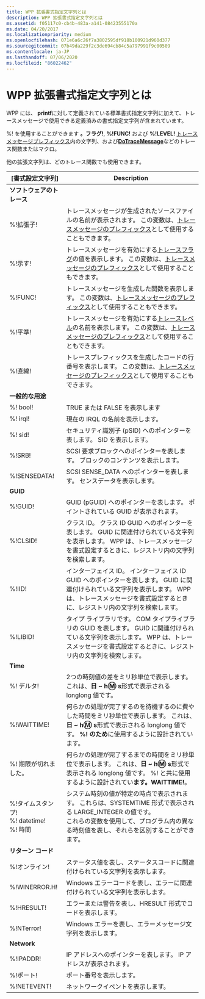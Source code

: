 ```yaml
---
title: WPP 拡張書式指定文字列とは
description: WPP 拡張書式指定文字列とは
ms.assetid: f05117c0-cb4b-483a-a141-08423555170a
ms.date: 04/20/2017
ms.localizationpriority: medium
ms.openlocfilehash: 071e6a6c26f7a3802595df918b100921d960d377
ms.sourcegitcommit: 07b49da229f2c3de694cb84c5a797991f9c00509
ms.contentlocale: ja-JP
ms.lasthandoff: 07/06/2020
ms.locfileid: "86022462"
---
```

# <a name="what-are-the-wpp-extended-format-specification-strings"></a>WPP 拡張書式指定文字列とは

WPP には、 **printf**に対して定義されている標準書式指定文字列に加えて、トレースメッセージで使用できる定義済みの書式指定文字列が含まれています。

%! を使用することができます **。フラグ!**, **%!FUNC!** および **%!LEVEL!** [トレースメッセージプレフィックス](trace-message-prefix.md)内の文字列、および[**DoTraceMessage**](https://docs.microsoft.com/previous-versions/windows/hardware/previsioning-framework/ff544918(v=vs.85))などのトレース関数またはマクロ。

他の拡張文字列は、どのトレース関数でも使用できます。

|[書式設定文字列]|Description|
|----|----|
|**ソフトウェアのトレース**| |
|%!拡張子!|トレースメッセージが生成されたソースファイルの名前が表示されます。 この変数は、[トレースメッセージのプレフィックス](trace-message-prefix.md)として使用することもできます。|.
|%!示す!|トレースメッセージを有効にする[トレースフラグ](trace-flags.md)の値を表示します。 この変数は、[トレースメッセージのプレフィックス](trace-message-prefix.md)として使用することもできます。|
|%!FUNC!|トレースメッセージを生成した関数を表示します。 この変数は、[トレースメッセージのプレフィックス](trace-message-prefix.md)として使用することもできます。|
|%!平準!|トレースメッセージを有効にする[トレースレベル](trace-level.md)の名前を表示します。 この変数は、[トレースメッセージのプレフィックス](trace-message-prefix.md)として使用することもできます。|
|%!直線!|トレースプレフィックスを生成したコードの行番号を表示します。 この変数は、[トレースメッセージのプレフィックス](trace-message-prefix.md)として使用することもできます。|
|**一般的な用途**| |
|%! bool!|TRUE または FALSE を表示します|
|%! irql!|現在の IRQL の名前を表示します。|
|%! sid!|セキュリティ識別子 (pSID) へのポインターを表します。 SID を表示します。|
|%!SRB!|SCSI 要求ブロックへのポインターを表します。 ブロックのコンテンツを表示します。|
|%!SENSEDATA!|SCSI SENSE_DATA へのポインターを表します。 センスデータを表示します。|
|**GUID**| |
|%!GUID!|GUID (pGUID) へのポインターを表します。 ポイントされている GUID が表示されます。|
|%!CLSID!|クラス ID。 クラス ID GUID へのポインターを表します。 GUID に関連付けられている文字列を表示します。 WPP は、トレースメッセージを書式設定するときに、レジストリ内の文字列を検索します。|
|%!IID!|インターフェイス ID。 インターフェイス ID GUID へのポインターを表します。 GUID に関連付けられている文字列を表示します。 WPP は、トレースメッセージを書式設定するときに、レジストリ内の文字列を検索します。|
|%!LIBID!|タイプ ライブラリです。 COM タイプライブラリの GUID を表します。 GUID に関連付けられている文字列を表示します。 WPP は、トレースメッセージを書式設定するときに、レジストリ内の文字列を検索します。|
|**Time**| |
|%! デルタ!|2つの時刻値の差をミリ秒単位で表示します。 これは、**日 ~ h:m: s**形式で表示される longlong 値です。|
|%!WAITTIME!|何らかの処理が完了するのを待機するのに費やした時間をミリ秒単位で表示します。 これは、**日 ~ h:m: s**形式で表示される longlong 値です。 **%! のため**に使用するように設計されています。|
|%! 期限が切れました。|何らかの処理が完了するまでの時間をミリ秒単位で表示します。 これは、**日 ~ h:m: s**形式で表示される longlong 値です。 %! と共に使用するように設計されてい**ます。WAITTIME!**。|
|%!タイムスタンプ! </br>%! datetime! </br> %! 時間|システム時刻の値が特定の時点で表示されます。 これらは、SYSTEMTIME 形式で表示される LARGE_INTEGER の値です。</br>これらの変数を使用して、プログラム内の異なる時刻値を表し、それらを区別することができます。|
|**リターン コード**| |
|%!オンライン!|ステータス値を表し、ステータスコードに関連付けられている文字列を表示します。|
|%!WINERROR.H!|Windows エラーコードを表し、エラーに関連付けられている文字列を表示します。|
|%!HRESULT!|エラーまたは警告を表し、HRESULT 形式でコードを表示します。|
|%!NTerror!|Windows エラーを表し、エラーメッセージ文字列を表示します。|
|**Network**| |
|%!IPADDR!|IP アドレスへのポインターを表します。 IP アドレスが表示されます。|
|%!ポート!|ポート番号を表示します。|
|%!NETEVENT!|ネットワークイベントを表示します。|
